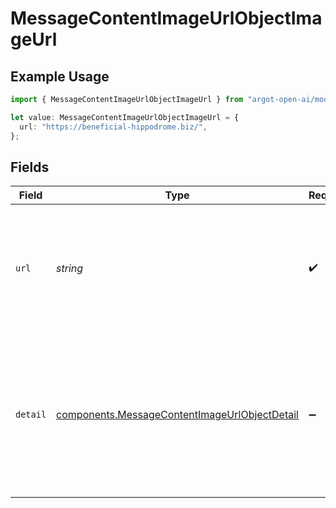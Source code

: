 # MessageContentImageUrlObjectImageUrl

## Example Usage

```typescript
import { MessageContentImageUrlObjectImageUrl } from "argot-open-ai/models/components";

let value: MessageContentImageUrlObjectImageUrl = {
  url: "https://beneficial-hippodrome.biz/",
};
```

## Fields

| Field                                                                                                                                     | Type                                                                                                                                      | Required                                                                                                                                  | Description                                                                                                                               |
| ----------------------------------------------------------------------------------------------------------------------------------------- | ----------------------------------------------------------------------------------------------------------------------------------------- | ----------------------------------------------------------------------------------------------------------------------------------------- | ----------------------------------------------------------------------------------------------------------------------------------------- |
| `url`                                                                                                                                     | *string*                                                                                                                                  | :heavy_check_mark:                                                                                                                        | The external URL of the image, must be a supported image types: jpeg, jpg, png, gif, webp.                                                |
| `detail`                                                                                                                                  | [components.MessageContentImageUrlObjectDetail](../../models/components/messagecontentimageurlobjectdetail.md)                            | :heavy_minus_sign:                                                                                                                        | Specifies the detail level of the image. `low` uses fewer tokens, you can opt in to high resolution using `high`. Default value is `auto` |